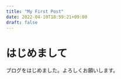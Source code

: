 ```yaml
---
title: "My First Post"
date: 2022-04-10T18:59:21+09:00
draft: false
---
```


# はじめまして

ブログをはじめました。よろしくお願いします。


